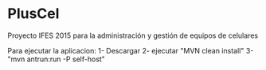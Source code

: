 # PlusCel
Proyecto IFES 2015 para la administración y gestión de equipos de celulares

Para ejecutar la aplicacion:
1- Descargar
2- ejecutar "MVN clean install"
3- "mvn antrun:run -P self-host"
